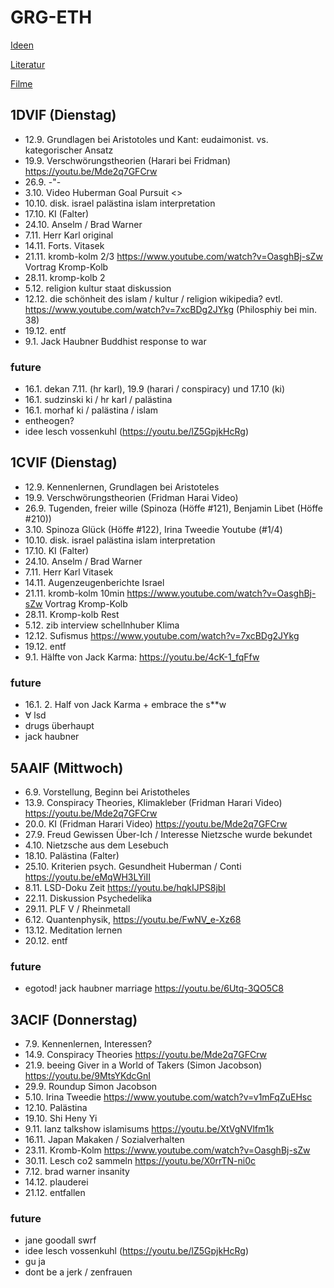 # GRG-ETH

[Ideen](Ideen.html)

[Literatur](Literatur.html)

[Filme](Filme.html)

## 1DVIF (Dienstag)

-   12.9. Grundlagen bei Aristotoles und Kant: eudaimonist. vs. kategorischer
    Ansatz
-   19.9. Verschwörungstheorien (Harari bei Fridman)
    <https://youtu.be/Mde2q7GFCrw>
-   26.9. -"-
-   3.10. Video Huberman Goal Pursuit <>
-   10.10. disk. israel palästina islam interpretation
-   17.10. KI (Falter)
-   24.10. Anselm / Brad Warner
-   7.11. Herr Karl original
-   14.11. Forts. Vitasek
-   21.11. kromb-kolm 2/3 <https://www.youtube.com/watch?v=OasghBj-sZw> Vortrag
    Kromp-Kolb
-   28.11. kromp-kolb 2
-   5.12. religion kultur staat diskussion
-   12.12. die schönheit des islam / kultur / religion wikipedia? evtl.
    <https://www.youtube.com/watch?v=7xcBDg2JYkg> (Philosphiy bei min. 38)
-   19.12. entf
-   9.1. Jack Haubner Buddhist response to war

### future

-   16.1. dekan 7.11. (hr karl), 19.9 (harari / conspiracy) und 17.10 (ki)
-   16.1. sudzinski ki / hr karl / palästina
-   16.1. morhaf ki / palästina / islam
-   entheogen?
-   idee lesch vossenkuhl (https://youtu.be/lZ5GpjkHcRg)

## 1CVIF (Dienstag)

-   12.9. Kennenlernen, Grundlagen bei Aristoteles
-   19.9. Verschwörungstheorien (Fridman Harai Video)
-   26.9. Tugenden, freier wille (Spinoza (Höffe #121), Benjamin Libet (Höffe
    #210))
-   3.10. Spinoza Glück (Höffe #122), Irina Tweedie Youtube (#1/4)
-   10.10. disk. israel palästina islam interpretation
-   17.10. KI (Falter)
-   24.10. Anselm / Brad Warner
-   7.11. Herr Karl Vitasek
-   14.11. Augenzeugenberichte Israel
-   21.11. kromb-kolm 10min <https://www.youtube.com/watch?v=OasghBj-sZw>
    Vortrag Kromp-Kolb
-   28.11. Kromp-kolb Rest
-   5.12. zib interview schellnhuber Klima
-   12.12. Sufismus <https://www.youtube.com/watch?v=7xcBDg2JYkg>
-   19.12. entf
-   9.1. Hälfte von Jack Karma: <https://youtu.be/4cK-1_fqFfw>

### future

-   16.1. 2. Half von Jack Karma + embrace the s\*\*w
-   ∀ lsd
-   drugs überhaupt
-   jack haubner

## 5AAIF (Mittwoch)

-   6.9. Vorstellung, Beginn bei Aristotheles
-   13.9. Conspiracy Theories, Klimakleber (Fridman Harari Video)
    <https://youtu.be/Mde2q7GFCrw>
-   20.0. KI (Fridman Harari Video) <https://youtu.be/Mde2q7GFCrw>
-   27.9. Freud Gewissen Über-Ich / Interesse Nietzsche wurde bekundet
-   4.10. Nietzsche aus dem Lesebuch
-   18.10. Palästina (Falter)
-   25.10. Kriterien psych. Gesundheit Huberman / Conti
    <https://youtu.be/eMqWH3LYiII>
-   8.11. LSD-Doku Zeit <https://youtu.be/hqkIJPS8jbI>
-   22.11. Diskussion Psychedelika
-   29.11. PLF V / Rheinmetall
-   6.12. Quantenphysik, <https://youtu.be/FwNV_e-Xz68>
-   13.12. Meditation lernen
-   20.12. entf

### future

-   egotod! jack haubner marriage <https://youtu.be/6Utq-3QO5C8>

## 3ACIF (Donnerstag)

-   7.9. Kennenlernen, Interessen?
-   14.9. Conspiracy Theories <https://youtu.be/Mde2q7GFCrw>
-   21.9. beeing Giver in a World of Takers (Simon Jacobson)
    <https://youtu.be/9MtsYKdcGnI>
-   29.9. Roundup Simon Jacobson
-   5.10. Irina Tweedie <https://www.youtube.com/watch?v=v1mFqZuEHsc>
-   12.10. Palästina
-   19.10. Shi Heny Yi
-   9.11. lanz talkshow islamisums <https://youtu.be/XtVgNVlfm1k>
-   16.11. Japan Makaken / Sozialverhalten
-   23.11. Kromb-Kolm <https://www.youtube.com/watch?v=OasghBj-sZw>
-   30.11. Lesch co2 sammeln <https://youtu.be/X0rrTN-ni0c>
-   7.12. brad warner insanity
-   14.12. plauderei
-   21.12. entfallen

### future

-   jane goodall swrf
-   idee lesch vossenkuhl (https://youtu.be/lZ5GpjkHcRg)
-   gu ja
-   dont be a jerk / zenfrauen
